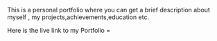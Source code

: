 This is a personal portfolio where you can get a brief description about myself , my projects,achievements,education  etc.

Here is the live link to my Portfolio = 

